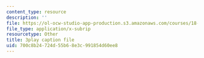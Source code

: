 ```yaml
---
content_type: resource
description: ''
file: https://ol-ocw-studio-app-production.s3.amazonaws.com/courses/18-03sc-differential-equations-fall-2011/700c8b24724d55b68e3c991854d60ee8_heBvViSi9xQ.vtt
file_type: application/x-subrip
resourcetype: Other
title: 3play caption file
uid: 700c8b24-724d-55b6-8e3c-991854d60ee8
---
```

